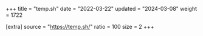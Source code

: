 +++
title = "temp.sh"
date = "2022-03-22"
updated = "2024-03-08"
weight = 1722

[extra]
source = "https://temp.sh/"
ratio = 100
size = 2
+++
